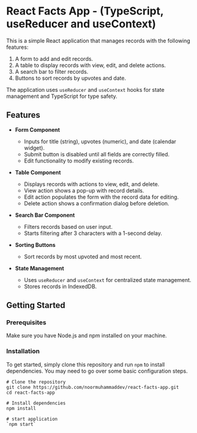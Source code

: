 # React Facts App - (TypeScript, useReducer and useContext)

This is a simple React application that manages records with the following features:

1. A form to add and edit records.
2. A table to display records with view, edit, and delete actions.
3. A search bar to filter records.
4. Buttons to sort records by upvotes and date.

The application uses `useReducer` and `useContext` hooks for state management and TypeScript for type safety.

## Features

- **Form Component**
  - Inputs for title (string), upvotes (numeric), and date (calendar widget).
  - Submit button is disabled until all fields are correctly filled.
  - Edit functionality to modify existing records.

- **Table Component**
  - Displays records with actions to view, edit, and delete.
  - View action shows a pop-up with record details.
  - Edit action populates the form with the record data for editing.
  - Delete action shows a confirmation dialog before deletion.

- **Search Bar Component**
  - Filters records based on user input.
  - Starts filtering after 3 characters with a 1-second delay.

- **Sorting Buttons**
  - Sort records by most upvoted and most recent.

- **State Management**
  - Uses `useReducer` and `useContext` for centralized state management.
  - Stores records in IndexedDB.

## Getting Started

### Prerequisites

Make sure you have Node.js and npm installed on your machine.

### Installation

To get started, simply clone this repository and run `npm` to install dependencies. You may need to go over some basic configuration steps.

```
# Clone the repository
git clone https://github.com/noormuhammaddev/react-facts-app.git
cd react-facts-app

# Install dependencies
npm install

# start application
`npm start`
